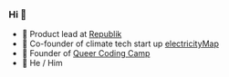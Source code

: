 ### Hi 👋

- 🧜 Product lead at [Republik](https://republik.ch)
- 🐛 Co-founder of climate tech start up [electricityMap](https://electricitymap.org)
- 🌈 Founder of [Queer Coding Camp](https://queercodingcamp.ch)
- 🐙 He / Him
